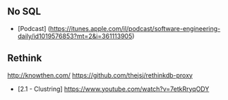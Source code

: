 ## No SQL
* [Podcast] (https://itunes.apple.com/il/podcast/software-engineering-daily/id1019576853?mt=2&i=361113905)

## Rethink
http://knowthen.com/
https://github.com/thejsj/rethinkdb-proxy
* [2.1 - Clustring] https://www.youtube.com/watch?v=7etkRryqODY